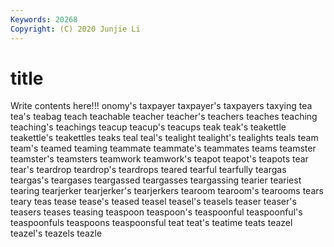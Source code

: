 ```yaml
---
Keywords: 20268
Copyright: (C) 2020 Junjie Li
---
```


# title

Write contents here!!!
onomy's 
taxpayer 
taxpayer's 
taxpayers 
taxying 
tea
tea's 
teabag 
teach 
teachable 
teacher 
teacher's 
teachers 
teaches 
teaching 
teaching's
teachings 
teacup 
teacup's 
teacups 
teak 
teak's 
teakettle 
teakettle's 
teakettles 
teaks
teal 
teal's 
tealight 
tealight's 
tealights 
teals 
team 
team's 
teamed 
teaming
teammate 
teammate's 
teammates 
teams 
teamster 
teamster's 
teamsters 
teamwork 
teamwork's 
teapot
teapot's 
teapots 
tear 
tear's 
teardrop 
teardrop's 
teardrops 
teared 
tearful 
tearfully
teargas 
teargas's 
teargases 
teargassed 
teargasses 
teargassing 
tearier 
teariest 
tearing 
tearjerker
tearjerker's 
tearjerkers 
tearoom 
tearoom's 
tearooms 
tears 
teary 
teas 
tease 
tease's
teased 
teasel 
teasel's 
teasels 
teaser 
teaser's 
teasers 
teases 
teasing 
teaspoon
teaspoon's 
teaspoonful 
teaspoonful's 
teaspoonfuls 
teaspoons 
teaspoonsful 
teat 
teat's 
teatime 
teats
teazel 
teazel's 
teazels 
teazle 
